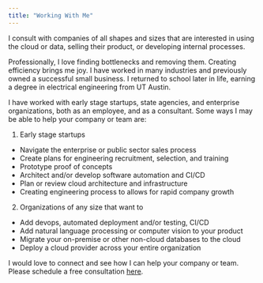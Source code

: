 ```yaml
---
title: "Working With Me"
---
```


I consult with companies of all shapes and sizes that are interested in using the cloud or data, selling their product, or developing internal processes.

Professionally, I love finding bottlenecks and removing them. Creating efficiency brings me joy. I have worked in many industries and previously owned a successful small business. I returned to school later in life, earning a degree in electrical engineering from UT Austin.

I have worked with early stage startups, state agencies, and enterprise organizations, both as an employee, and as a consultant. Some ways I may be able to help your company or team are:

1. Early stage startups
  *  Navigate the enterprise or public sector sales process
  *  Create plans for engineering recruitment, selection, and training
  *  Prototype proof of concepts
  *  Architect and/or develop software automation and CI/CD
  *  Plan or review cloud architecture and infrastructure
  *  Creating engineering process to allows for rapid company growth

2. Organizations of any size that want to
  * Add devops, automated deployment and/or testing, CI/CD
  * Add natural language processing or computer vision to your product
  * Migrate your on-premise or other non-cloud databases to the cloud
  * Deploy a cloud provider across your entire organization

I would love to connect and see how I can help your company or team. Please schedule a free consultation [here](https://calendly.com/atlas-consulting/20min).

